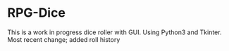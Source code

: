 # RPG-Dice
This is a work in progress dice roller with GUI. Using Python3 and Tkinter. Most recent change; added roll history

